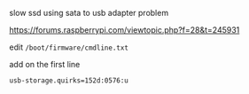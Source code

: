 
slow ssd using sata to usb adapter problem

https://forums.raspberrypi.com/viewtopic.php?f=28&t=245931


edit `/boot/firmware/cmdline.txt`

add on the first line 

```
usb-storage.quirks=152d:0576:u
```


